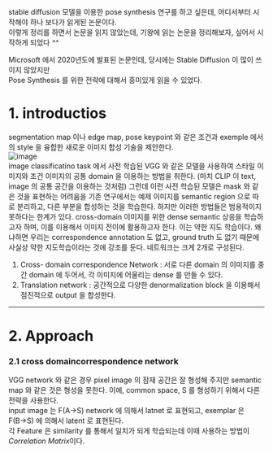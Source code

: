 stable diffusion 모델을 이용한 pose synthesis 연구를 하고 싶은데, 어디서부터 시작해야 하나 보다가 읽게된 논문이다.   
이렇게 정리를 하면서 논문을 읽지 않았는데, 기왕에 읽는 논문을 정리해보자, 싶어서 시작하게 되었다 *^^*   

Microsoft 에서 2020년도에 발표된 논문인데, 당시에는 Stable Diffusion 이 많이 쓰이지 않았지만   
Pose Synthesis 를 위한 전략에 대해서 흥미있게 읽을 수 있었다.

# 1. introductios
segmentation map 이나 edge map, pose keypoint 와 같은 조건과 exemple 에서의 style 을 융합한 새로운 이미지 합성 기술을 제안한다.   
![image](https://github.com/dreamyou070/PaperReview/assets/68425947/23e61d52-0816-450a-abf3-dc3293194ff0)   
image classificatino task 에서 사전 학습된 VGG 와 같은 모델을 사용하여 스타일 이미지와 조건 이미지의 공통 domain 을 이용하는 방법을 취한다. (마치 CLIP 이 text, image 의 공통 공간을 이용하는 것처럼) 그런데 이런 사전 학습된 모델은 mask 와 같은 것을 표현하는 어려움을 기존 연구에서는 예제 이미지를 semantic region 으로 따로 분리하고, 다른 부분을 합성하는 것을 학습한다. 하지만 이러한 방법들은 범용적이지 못하다는 한계가 있다. cross-domain 이미지를 위한 dense semantic 상응을 학습하고자 하며, 이를 이용해서 이미지 전이에 활용하고자 한다. 이는 약한 지도 학습이다. 왜냐하면 우리는 correspondence annotation 도 없고, ground truth 도 없기 때문에 사실상 약한 지도학습이라는 것에 강조를 둔다. 네트워크는 크게 2개로 구성된다.
1) Cross- domain correspondence Network : 서로 다른 domain 의 이미지를 중간 domain 에 두어서, 각 이미지에 어울리는 dense 를 만들 수 있다.
2) Translation network : 공간적으로 다양한 denormalization block 을 이용해서 점진적으로 output 을 합성한다. 
<hr/>

# 2. Approach
### 2.1 cross domaincorrespondence network
VGG network 와 같은 경우 pixel image 의 잠재 공간은 잘 형성해 주지만 semantic map 와 같은 것은 형성을 못한다. 이에, common space, S 를 형성하기 위해서 다른 전략을 사용한다.   
input image 는 F(A→S) network 에 의해서 latnet 로 표현되고, exemplar 은 F(B→S) 에 의해서 latent 로 표현된다.   
각 Feature 은 similarity 를 통해서 일치가 되게 학습되는데 이때 사용하는 방법이 *Correlation Matrix*이다.
